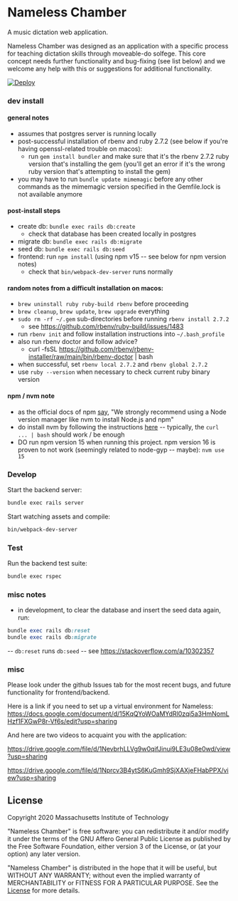 # Nameless Chamber

A music dictation web application.

Nameless Chamber was designed as an application with a specific process
for teaching dictation skills through moveable-do solfege. This core concept needs
further functionality and bug-fixing (see list below) and we welcome any help with this
or suggestions for additional functionality.

[![Deploy](https://www.herokucdn.com/deploy/button.svg)](https://heroku.com/deploy?template=https://github.com/heroku/node-js-getting-started)


### dev install

#### general notes

- assumes that postgres server is running locally
- post-successful installation of rbenv and ruby 2.7.2 (see below if you're having openssl-related trouble on macos):
  - run `gem install bundler` and make sure that it's the rbenv 2.7.2 ruby version that's installing the gem (you'll get an error if it's the wrong ruby version that's attempting to install the gem)
- you may have to run `bundle update mimemagic` before any other commands as the mimemagic version specified in the Gemfile.lock is not available anymore

#### post-install steps

- create db: `bundle exec rails db:create`
  - check that database has been created locally in postgres
- migrate db: `bundle exec rails db:migrate`
- seed db: `bundle exec rails db:seed`
- frontend: run `npm install` (using npm v15 -- see below for npm version notes)
  - check that `bin/webpack-dev-server` runs normally

#### random notes from a difficult installation on macos:

- `brew uninstall ruby ruby-build rbenv` before proceeding
- `brew cleanup`, `brew update`, `brew upgrade` everything
- `sudo rm -rf ~/.gem` sub-directories before running `rbenv install 2.7.2`
  - see https://github.com/rbenv/ruby-build/issues/1483
- run `rbenv init` and follow installation instructions into `~/.bash_profile`
- also run rbenv doctor and follow advice?
  - curl -fsSL https://github.com/rbenv/rbenv-installer/raw/main/bin/rbenv-doctor | bash
- when successful, set `rbenv local 2.7.2` and `rbenv global 2.7.2`
- use `ruby --version` when necessary to check current ruby binary version

#### npm / nvm note

- as the official docs of npm [say](https://docs.npmjs.com/downloading-and-installing-node-js-and-npm), "We strongly recommend using a Node version manager like nvm to install Node.js and npm"
- do install nvm by following the instructions [here](https://github.com/nvm-sh/nvm) -- typically, the `curl ... | bash` should work / be enough
- DO run npm version 15 when running this project. npm version 16 is proven to not work (seemingly related to node-gyp -- maybe):
`nvm use 15`

### Develop

Start the backend server:

```bash
bundle exec rails server
```

Start watching assets and compile:

```bash
bin/webpack-dev-server
```

### Test

Run the backend test suite:

```bash
bundle exec rspec
```

### misc notes

- in development, to clear the database and insert the seed data again, run:
```ruby
bundle exec rails db:reset
bundle exec rails db:migrate
```
-- `db:reset` runs `db:seed` -- see https://stackoverflow.com/a/10302357

### misc

Please look under the github Issues tab for the most recent bugs, and future
functionality for frontend/backend.

Here is a link if you need to set up a virtual environment for Nameless:
https://docs.google.com/document/d/15KqQYoWOaMYdRl0zqi5a3HmNomLHzf1FXGwP8r-Vf6s/edit?usp=sharing

And here are two videos to acquaint you with the application:

https://drive.google.com/file/d/1NevbrhLLVg9w0qifJinui9LE3u08e0wd/view?usp=sharing

https://drive.google.com/file/d/1Nprcv3B4ytS6KuGmh9SjXAXjeFHabPPX/view?usp=sharing

## License

Copyright 2020 Massachusetts Institute of Technology

"Nameless Chamber" is free software: you can redistribute it and/or modify it under the terms of the GNU Affero General Public License as published by the Free Software Foundation, either version 3 of the License, or (at your option) any later version.

"Nameless Chamber" is distributed in the hope that it will be useful, but WITHOUT ANY WARRANTY; without even the implied warranty of MERCHANTABILITY or FITNESS FOR A PARTICULAR PURPOSE. See the [License](LICENSE.md) for more details.
